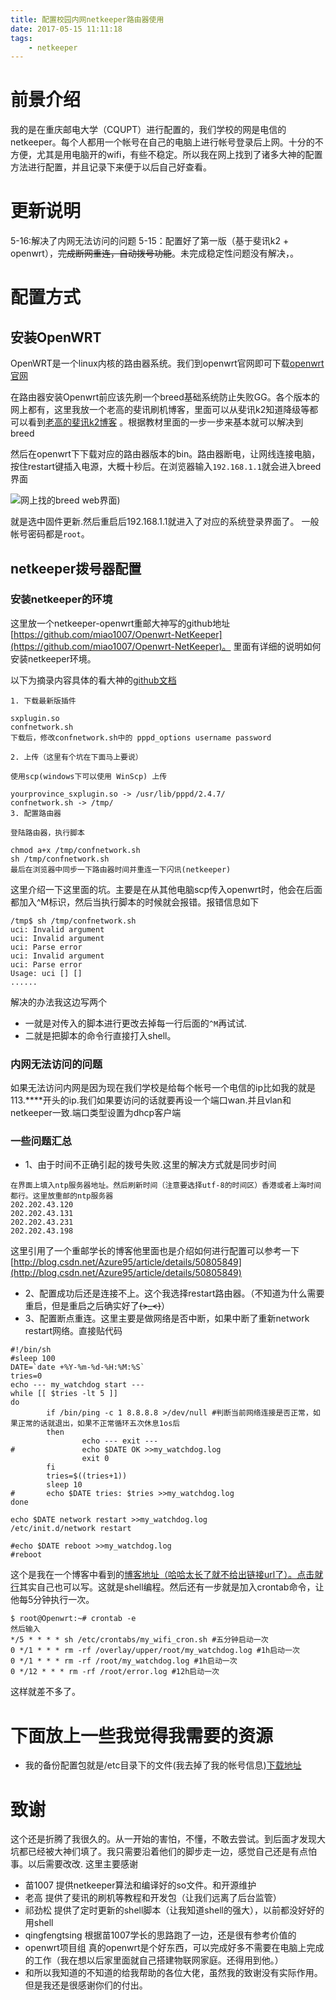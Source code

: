 ```yaml
---
title: 配置校园内网netkeeper路由器使用
date: 2017-05-15 11:11:18
tags:
	- netkeeper
---
```

# 前景介绍
我的是在重庆邮电大学（CQUPT）进行配置的，我们学校的网是电信的netkeeper。每个人都用一个帐号在自己的电脑上进行帐号登录后上网。十分的不方便，尤其是用电脑开的wifi，有些不稳定。所以我在网上找到了诸多大神的配置方法进行配置，并且记录下来便于以后自己好查看。

# 更新说明
5-16:解决了内网无法访问的问题
5-15：配置好了第一版（基于斐讯k2 + openwrt），~~完成断网重连，自动拨号功能~~。未完成稳定性问题没有解决，。
<!--more-->
# 配置方式
## 安装OpenWRT
OpenWRT是一个linux内核的路由器系统。我们到openwrt官网即可下载[openwrt官网](https://openwrt.org/)

在路由器安装Openwrt前应该先刷一个breed基础系统防止失败GG。各个版本的网上都有，这里我放一个老高的斐讯刷机博客，里面可以从斐讯k2知道降级等都可以看到[老高的斐讯k2博客](https://blog.phpgao.com/phicomm_k2.html)
。根据教材里面的一步一步来基本就可以解决到breed

然后在openwrt下下载对应的路由器版本的bin。路由器断电，让网线连接电脑，按住restart键插入电源，大概十秒后。在浏览器输入`192.168.1.1`就会进入breed界面

![网上找的breed web界面)](/images/netkeeper/breed_web.png)

就是选中固件更新.然后重启后192.168.1.1就进入了对应的系统登录界面了。
一般帐号密码都是`root`。

## netkeeper拨号器配置
### 安装netkeeper的环境
这里放一个netkeeper-openwrt重邮大神写的github地址[https://github.com/miao1007/Openwrt-NetKeeper](https://github.com/miao1007/Openwrt-NetKeeper)。
里面有详细的说明如何安装netkeeper环境。

以下为摘录内容具体的看大神的[github文档](https://github.com/miao1007/Openwrt-NetKeeper/blob/master/README-CN.md)
```
1. 下载最新版插件

sxplugin.so
confnetwork.sh
下载后，修改confnetwork.sh中的 pppd_options username password

2. 上传（这里有个坑在下面马上要说）

使用scp(windows下可以使用 WinScp) 上传

yourprovince_sxplugin.so -> /usr/lib/pppd/2.4.7/
confnetwork.sh -> /tmp/
3. 配置路由器

登陆路由器，执行脚本

chmod a+x /tmp/confnetwork.sh
sh /tmp/confnetwork.sh
最后在浏览器中同步一下路由器时间并重连一下闪讯(netkeeper)
```
这里介绍一下这里面的坑。主要是在从其他电脑scp传入openwrt时，他会在后面都加入^M标识，然后当执行脚本的时候就会报错。报错信息如下
```
/tmp$ sh /tmp/confnetwork.sh
uci: Invalid argument
uci: Invalid argument
uci: Parse error
uci: Invalid argument
uci: Parse error
Usage: uci [] []
......
```
解决的办法我这边写两个
* 一就是对传入的脚本进行更改去掉每一行后面的`^M`再试试.
* 二就是把脚本的命令行直接打入shell。

### 内网无法访问的问题
如果无法访问内网是因为现在我们学校是给每个帐号一个电信的ip比如我的就是113.****开头的ip.我们如果要访问的话就要再设一个端口wan.并且vlan和netkeeper一致.端口类型设置为dhcp客户端

### 一些问题汇总
* 1、由于时间不正确引起的拨号失败.这里的解决方式就是同步时间
```
在界面上填入ntp服务器地址。然后刷新时间（注意要选择utf-8的时间区）香港或者上海时间都行。这里放重邮的ntp服务器
202.202.43.120
202.202.43.131
202.202.43.231
202.202.43.198
```
这里引用了一个重邮学长的博客他里面也是介绍如何进行配置可以参考一下[http://blog.csdn.net/Azure95/article/details/50805849](http://blog.csdn.net/Azure95/article/details/50805849)
* 2、配置成功后还是连接不上。这个我选择restart路由器。（不知道为什么需要重启，但是重启之后确实好了~~~~(>_<)~~~~）
* 3、配置断点重连。这里主要是做网络是否中断，如果中断了重新network restart网络。直接贴代码


```
#!/bin/sh
#sleep 100
DATE=`date +%Y-%m-%d-%H:%M:%S`
tries=0
echo --- my_watchdog start ---
while [[ $tries -lt 5 ]]
do
        if /bin/ping -c 1 8.8.8.8 >/dev/null #判断当前网络连接是否正常，如果正常的话就退出，如果不正常循环五次休息1os后
        then
                echo --- exit ---
#               echo $DATE OK >>my_watchdog.log
                exit 0
        fi
        tries=$((tries+1))
        sleep 10
#       echo $DATE tries: $tries >>my_watchdog.log
done

echo $DATE network restart >>my_watchdog.log
/etc/init.d/network restart

#echo $DATE reboot >>my_watchdog.log
#reboot
```

这个是我在一个博客中看到的[博客地址（哈哈太长了就不给出链接url了）。点击就行](https://jamesqi.com/%E5%8D%9A%E5%AE%A2/OpenWRT%E8%B7%AF%E7%94%B1%E5%99%A8%E4%B8%AD%E7%9B%91%E6%8E%A7%E7%BD%91%E7%BB%9C%E6%9C%8D%E5%8A%A1%E5%B9%B6%E9%87%8D%E5%90%AF%E7%9A%84%E8%84%9A%E6%9C%AC)其实自己也可以写。这就是shell编程。然后还有一步就是加入crontab命令，让他每5分钟执行一次。
```
$ root@Openwrt:~# crontab -e
然后输入
*/5 * * * * sh /etc/crontabs/my_wifi_cron.sh #五分钟启动一次
0 */1 * * * rm -rf /overlay/upper/root/my_watchdog.log #1h启动一次
0 */1 * * * rm -rf /root/my_watchdog.log #1h启动一次
0 */12 * * * rm -rf /root/error.log #12h启动一次
```
这样就差不多了。
# 下面放上一些我觉得我需要的资源
* 我的备份配置包就是/etc目录下的文件(我去掉了我的帐号信息)[下载地址](../../../../files/netkeeper_package/backup-OpenWrt-2017-05-15.tar.gz)

# 致谢
这个还是折腾了我很久的。从一开始的害怕，不懂，不敢去尝试。到后面才发现大坑都已经被大神们填了。我只需要沿着他们的脚步走一边，感觉自己还是有点怕事。以后需要改改.
这里主要感谢
* 苗1007          提供netkeeper算法和编译好的so文件。和开源维护
* 老高   提供了斐讯的刷机等教程和开发包（让我们远离了后台监管）
* 祁劲松 提供了定时更新的shell脚本（让我知道shell的强大），以前都没好好的用shell
* qingfengtsing 根据苗1007学长的思路跑了一边，还是很有参考价值的
* openwrt项目组  真的openwrt是个好东西，可以完成好多不需要在电脑上完成的工作（我在想以后家里面就自己搭建物联网家庭。还得用到他。）
* 和所以我知道的不知道的给我帮助的各位大佬，虽然我的致谢没有实际作用。但是我还是很感谢你们的付出。

